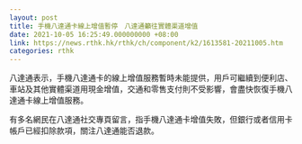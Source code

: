 ```yaml
---
layout: post
title: 手機八達通卡線上增值暫停　八達通籲往實體渠道增值
date: 2021-10-05 16:25:49.000000000 +08:00
link: https://news.rthk.hk/rthk/ch/component/k2/1613581-20211005.htm
categories: rthk
---
```


八達通表示，手機八達通卡的線上增值服務暫時未能提供，用戶可繼續到便利店、車站及其他實體渠道用現金增值，交通和零售支付則不受影響，會盡快恢復手機八達通卡線上增值服務。

有多名網民在八達通社交專頁留言，指手機八達通卡增值失敗，但銀行或者信用卡帳戶已經扣除款項，關注八達通能否退款。
